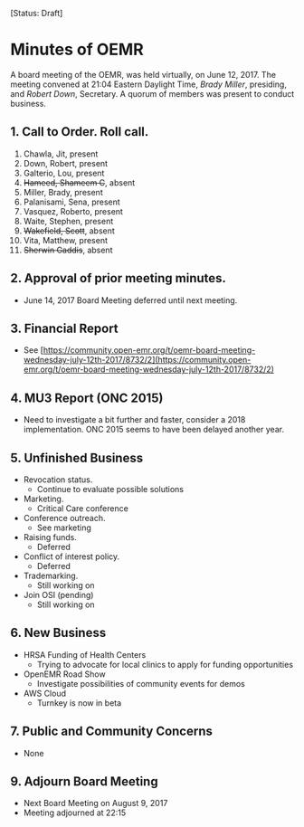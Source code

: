 [Status: Draft]

# Minutes of OEMR
A board meeting of the OEMR, was held virtually, on June 12, 2017. The meeting
convened at 21:04 Eastern Daylight Time, _Brady Miller_, presiding, and
_Robert Down_, Secretary. A quorum of members was present to conduct business.

## 1. Call to Order. Roll call.
1. Chawla, Jit, present
2. Down, Robert, present
3. Galterio, Lou, present
4. ~~Hameed, Shameem C~~, absent
5. Miller, Brady, present
6. Palanisami, Sena, present
7. Vasquez, Roberto, present
8. Waite, Stephen, present
9. ~~Wakefield, Scott~~, absent
10. Vita, Matthew, present
11. ~~Sherwin Gaddis~~, absent

## 2. Approval of prior meeting minutes.
- June 14, 2017 Board Meeting deferred until next meeting.

## 3. Financial Report
- See [https://community.open-emr.org/t/oemr-board-meeting-wednesday-july-12th-2017/8732/2](https://community.open-emr.org/t/oemr-board-meeting-wednesday-july-12th-2017/8732/2)

## 4. MU3 Report (ONC 2015)
- Need to investigate a bit further and faster, consider a 2018 implementation. ONC 2015 seems to have been delayed another year.

## 5. Unfinished Business

- Revocation status.
	- Continue to evaluate possible solutions
- Marketing.
	- Critical Care conference
- Conference outreach.
	- See marketing
- Raising funds.
	- Deferred
- Conflict of interest policy.
	- Deferred
- Trademarking.
	- Still working on
- Join OSI (pending)
	- Still working on

## 6. New Business
- HRSA Funding of Health Centers
	- Trying to advocate for local clinics to apply for funding opportunities
- OpenEMR Road Show
	- Investigate possibilities of community events for demos
- AWS Cloud
	- Turnkey is now in beta

## 7. Public and Community Concerns
- None

## 9. Adjourn Board Meeting
- Next Board Meeting on August 9, 2017
- Meeting adjourned at 22:15 
